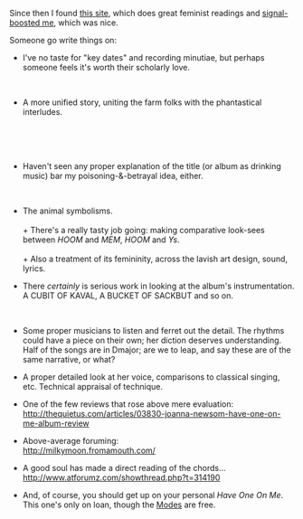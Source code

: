  Since then I found <a href="http://allthebirds.tumblr.com/post/14284705181/hey-new-followers-welcome-to-blessing-all-the-birds">this site</a>, which does great&nbsp;feminist readings and <a href="http://allthebirds.tumblr.com/post/4390533445/further-reading-a-fans-close-reading-of-have-one-on">signal-boosted me</a>, which was nice.

Someone go write things on:


+ I've no taste for "key dates" and recording minutiae, but perhaps someone feels it's worth their scholarly love. 
<br />

+ A more unified story, uniting the farm folks with the phantastical interludes.
<br>


<br>


<br />

+ Haven't seen any proper explanation of the title (or album as drinking music) bar my poisoning-&amp;-betrayal idea, either.

<br />

+ The animal symbolisms.<br /><br />+ There's a really tasty job going: making comparative look-sees between <i>HOOM</i> and <i>MEM</i>, <i>HOOM</i> and <i>Ys</i>.<br /><br />+ Also a treatment of its femininity, across the lavish art design, sound, lyrics.<br />

+ There <i>certainly</i> is serious work in looking at the album's instrumentation. A CUBIT OF KAVAL, A BUCKET OF SACKBUT and so on.


<br />

+ Some proper musicians to listen and ferret out the detail. The rhythms could have a piece on their own; her diction deserves understanding. Half of the songs are in Dmajor; are we to leap, and say these are of the same narrative, or what? 



+ A proper detailed look at her voice, comparisons to classical singing, etc. Technical appraisal of technique.


+ One of the few reviews that rose above mere evaluation:<br />
<a href="http://thequietus.com/articles/03830-joanna-newsom-have-one-on-me-album-review">http://thequietus.com/articles/03830-joanna-newsom-have-one-on-me-album-review</a>

+ Above-average foruming:<br />
<a href="http://milkymoon.fromamouth.com/">http://milkymoon.fromamouth.com/</a> 

+ A good soul has made a direct reading of the chords...<br />
<a href="http://www.atforumz.com/showthread.php?t=314190">http://www.atforumz.com/showthread.php?t=314190</a>

+ And, of course, you should get up on your personal <i>Have One On Me</i>. This one's only on loan, though the <a href="#section3">Modes</a> are free.